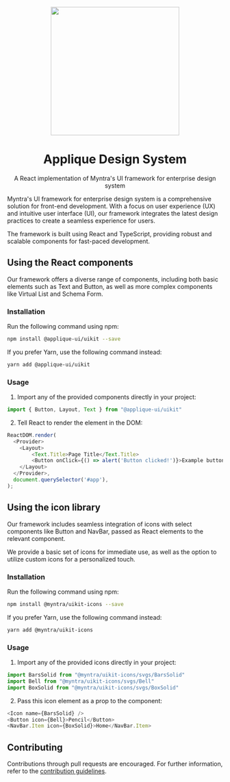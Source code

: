 <p align="center">
  <img width="300px" src="https://myntrascmuistatic.myntassets.com/partner-assets/applique/images/homepage/myntraStichLogo.png">
</p>

<h1 align="center">Applique Design System</h1>

<p align="center">A React implementation of Myntra's UI framework for enterprise design system</p>

Myntra's UI framework for enterprise design system is a comprehensive solution for front-end development. With a focus on user experience (UX) and intuitive user interface (UI), our framework integrates the latest design practices to create a seamless experience for users. 

The framework is built using React and TypeScript, providing robust and scalable components for fast-paced development. 

## Using the React components

Our framework offers a diverse range of components, including both basic elements such as Text and Button, as well as more complex components like Virtual List and Schema Form.

### Installation
Run the following command using npm:

```bash
npm install @applique-ui/uikit --save
```
If you prefer Yarn, use the following command instead:

```bash
yarn add @applique-ui/uikit
```

### Usage
1. Import any of the provided components directly in your project:

```js
import { Button, Layout, Text } from "@applique-ui/uikit"
```

2. Tell React to render the element in the DOM:

```js
ReactDOM.render(
  <Provider>
    <Layout>
        <Text.Title>Page Title</Text.Title>
        <Button onClick={() => alert('Button clicked!')}>Example button</Button>
    </Layout>
  </Provider>,
  document.querySelector('#app'),
);
```

## Using the icon library

Our framework includes seamless integration of icons with select components like Button and NavBar, passed as React elements to the relevant component. 

We provide a basic set of icons for immediate use, as well as the option to utilize custom icons for a personalized touch.

### Installation
Run the following command using npm:

```bash
npm install @myntra/uikit-icons --save
```
If you prefer Yarn, use the following command instead:

```bash
yarn add @myntra/uikit-icons
```

### Usage
1. Import any of the provided icons directly in your project:

```js
import BarsSolid from "@myntra/uikit-icons/svgs/BarsSolid"
import Bell from "@myntra/uikit-icons/svgs/Bell"
import BoxSolid from "@myntra/uikit-icons/svgs/BoxSolid"
```

2. Pass this icon element as a prop to the component:
```js
<Icon name={BarsSolid} />
<Button icon={Bell}>Pencil</Button>
<NavBar.Item icon={BoxSolid}>Home</NavBar.Item>
```

## Contributing
Contributions through pull requests are encouraged. For further information, refer to the [contribution guidelines](https://applique.myntra.com/for-developers/how-to-contribute).
